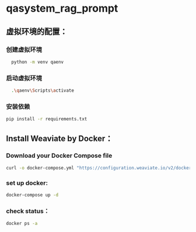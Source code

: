 # qasystem_rag_prompt
## 虚拟环境的配置：
### 创建虚拟环境
 ```sh
   python -m venv qaenv  
   ```
### 启动虚拟环境
 ```sh
   .\qaenv\Scripts\activate
   ```
### 安装依赖
```sh
pip install -r requirements.txt
```
## Install Weaviate by Docker：
### Download your Docker Compose file
```sh
curl -o docker-compose.yml "https://configuration.weaviate.io/v2/docker-compose/docker-compose.yml?generative_anthropic=false&generative_anyscale=false&generative_aws=false&generative_cohere=false&generative_mistral=false&generative_octoai=false&generative_ollama=false&generative_openai=true&generative_openai_key_approval=no&generative_palm=false&gpu_support=false&huggingface_key_approval=no&media_type=text&modules=modules&ner_module=false&qna_module=true&qna_module_model=deepset-roberta-base-squad2&ref2vec_centroid=false&reranker_cohere=false&reranker_transformers=false&runtime=docker-compose&spellcheck_module=false&sum_module=false&text_module=text2vec-huggingface&weaviate_version=v1.26.0&weaviate_volume=named-volume"
```

### set up docker:
```sh
docker-compose up -d
```
### check status：
```sh
docker ps -a
```